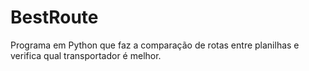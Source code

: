 # BestRoute
Programa em Python que faz a comparação de rotas entre planilhas e verifica qual transportador é melhor.
